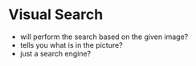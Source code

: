 # Visual Search

* will perform the search based on the given image?
* tells you what is in the picture?
* just a search engine?
